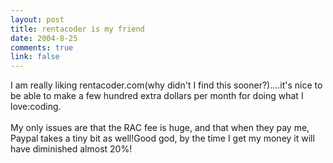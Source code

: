 ```yaml
--- 
layout: post
title: rentacoder is my friend
date: 2004-8-25
comments: true
link: false
---
```

<div style="clear:both;"></div>I am really liking rentacoder.com(why didn't I find this sooner?)....it's nice to be able to make a few hundred extra dollars per month for doing what I love:coding.<br /><br />My only issues are that the RAC fee is huge, and that when they pay me, Paypal takes a tiny bit as well!Good god, by the time I get my money it will have diminished almost 20%!<br /><div style="clear:both; padding-bottom: 0.25em;"></div>
